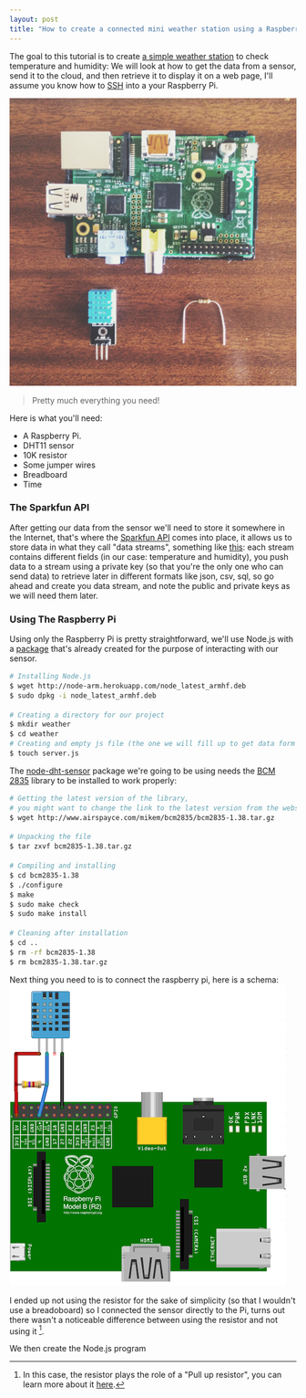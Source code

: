 ```yaml
---
layout: post
title: "How to create a connected mini weather station using a Raspberry Pi"
---
```


The goal to this tutorial is to create [a simple weather station](http://weather.aissam.me) to check temperature and humidity: We will look at how to get the data from a sensor, send it to the cloud, and then retrieve it to display it on a web page, I'll assume you know how to [SSH](FIXME) into a your Raspberry Pi.
<br>

![Arduino + Raspberry Pi](/images/pi.png)
<br>


> Pretty much everything you need!

Here is what you'll need:

* A Raspberry Pi.
* DHT11 sensor
* 10K resistor
* Some jumper wires
* Breadboard
* Time


### The Sparkfun API
After getting our data from the sensor we'll need to store it somewhere in the Internet, that's where the [Sparkfun API](https://data.sparkfun.com) comes into place, it allows us to store data in what they call "data streams", something like [this](https://data.sparkfun.com/streams/xROLbJzAlMcjwlN5dolp): each stream contains different fields (in our case: temperature and humidity), you push data to a stream using a private key (so that you're the only one who can send data) to retrieve later in different formats like json, csv, sql, so go ahead and create you data stream, and note the public and private keys as we will need them later.

### Using The Raspberry Pi
Using only the Raspberry Pi is pretty straightforward, we'll use Node.js with a [package](https://github.com/momenso/node-dht-sensor) that's already created for the purpose of interacting with our sensor.

```sh
# Installing Node.js
$ wget http://node-arm.herokuapp.com/node_latest_armhf.deb
$ sudo dpkg -i node_latest_armhf.deb

# Creating a directory for our project
$ mkdir weather
$ cd weather
# Creating and empty js file (the one we will fill up to get data form our sensor)
$ touch server.js
```

The [node-dht-sensor](https://github.com/momenso/node-dht-sensor) package we're going to be using needs the [BCM 2835](http://www.airspayce.com/mikem/bcm2835/) library to be installed to work properly:

```sh
# Getting the latest version of the library,
# you might want to change the link to the latest version from the website
$ wget http://www.airspayce.com/mikem/bcm2835/bcm2835-1.38.tar.gz

# Unpacking the file
$ tar zxvf bcm2835-1.38.tar.gz

# Compiling and installing
$ cd bcm2835-1.38
$ ./configure
$ make
$ sudo make check
$ sudo make install

# Cleaning after installation
$ cd ..
$ rm -rf bcm2835-1.38
$ rm bcm2835-1.38.tar.gz
```

Next thing you need to is to connect the raspberry pi, here is a schema:
![](/images/pi-dht11.png)

I ended up not using the resistor for the sake of simplicity (so that I wouldn't use a breadoboard) so I connected the sensor directly to the Pi, turns out there wasn't a noticeable difference between using the resistor and not using it [^1].

We then create the Node.js program


[^1]: In this case, the resistor plays the role of a "Pull up resistor", you can learn more about it [here](http://forum.arduino.cc/index.php?topic=165562.0).
